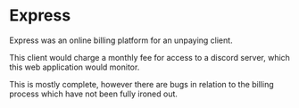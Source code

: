 # Express

Express was an online billing platform for an unpaying client. 

This client would charge a monthly fee for access to a discord server, which this web application would monitor.

This is mostly complete, however there are bugs in relation to the billing process which have not been fully ironed out.
